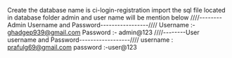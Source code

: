 Create the database name is ci-login-registration
import the sql file located in database folder
admin and user name will be mention below
////--------Admin Username and Password-----------------////
Username :- ghadgep939@gmail.com
Password :- admin@123
////--------User username and Password------------------////
username : prafulg69@gmail.com
password :-user@123
